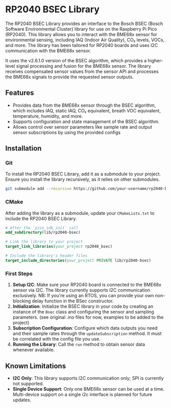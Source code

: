 # RP2040 BSEC Library

The RP2040 BSEC Library provides an interface to the Bosch BSEC (Bosch Software Environmental Cluster) library for use on the Raspberry Pi Pico (RP2040). This library allows you to interact with the BME68x sensor for environmental sensing, including IAQ (Indoor Air Quality), CO₂ levels, VOCs, and more. The library has been tailored for RP2040 boards and uses I2C communication with the BME68x sensor.

It uses the v2.6.1.0 version of the BSEC algorithm, which provides a higher-level signal processing and fusion for the BME68x sensor. The library receives compensated sensor values from the sensor API and processes the BME68x signals to provide the requested sensor outputs.

## Features

- Provides data from the BME68x sensor through the BSEC algorithm, which includes IAQ, static IAQ, CO₂ equivalent, breath VOC equivalent, temperature, humidity, and more.
- Supports configuration and state management of the BSEC algorithm.
- Allows control over sensor parameters like sample rate and output sensor subscriptions by using the provided configs


## Installation

### Git

To install the RP2040 BSEC Library, add it as a submodule to your project. Ensure you install the library recursively, as it relies on other submodules.

```sh
git submodule add --recursive https://github.com/your-username/rp2040-bsec.git lib/rp2040-bsec
```

### CMake

After adding the library as a submodule, update your `CMakeLists.txt` to include the RP2040 BSEC Library.

```cmake
# After the `pico_sdk_init` call
add_subdirectory(lib/rp2040-bsec)

# Link the library to your project
target_link_libraries(your_project rp2040_bsec)

# Include the library's header files
target_include_directories(your_project PRIVATE lib/rp2040-bsec)
```

### First Steps

1. **Setup I2C**: Make sure your RP2040 board is connected to the BME68x sensor via I2C. The library currently supports I2C communication exclusively. NB: If you're using an RTOS, you can provide your own non-blocking delay function in the BSec constructor.
2. **Initialization**: Initialize the BSEC library in your code by creating an instance of the `Bsec` class and configuring the sensor and sampling parameters. (see original .ino files for now, examples to be added to the project)
3. **Subscription Configuration**: Configure which data outputs you need and their sample rates through the `updateSubscription` method. It must be correlated with the config file you use.
4. **Running the Library**: Call the `run` method to obtain sensor data whenever available.

## Known Limitations

- **I2C Only**: This library supports I2C communication only; SPI is currently not supported.
- **Single Device Support**: Only one BME68x sensor can be used at a time. Multi-device support on a single i2c interface is planned for future updates.
